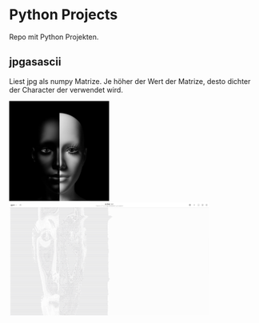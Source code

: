 # Python Projects
Repo mit Python Projekten.

## jpgasascii
Liest jpg als numpy Matrize. Je höher der Wert der Matrize, desto dichter der Character der verwendet wird.
<p float="left">
  <img src="jpgasascii/bwface.jpg" width="200" />
  <img src="jpgasascii/Screenshot from 2024-08-24 11-06-35.png" width="400" /> 
</p>
